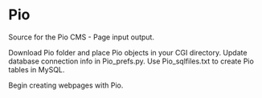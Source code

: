 # Pio
Source for the Pio CMS - Page input output. 

Download Pio folder and place Pio objects in your CGI directory.  Update database connection info in Pio_prefs.py.   Use Pio_sqlfiles.txt to create Pio tables in MySQL.  

Begin creating webpages with Pio. 
